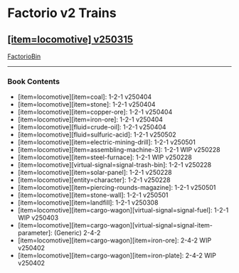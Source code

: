# Factorio v2 Trains

## [[item=locomotive] v250315](https://factoriobin.com/post/dqmkg7)

[FactorioBin](https://cdn.factoriobin.com/perma/bp/d/q/dqmkg7-fsnxr1/fbin-dqmkg7-0.txt)

-----

### Book Contents

* [item=locomotive][item=coal]: 1-2-1 v250404
* [item=locomotive][item=stone]: 1-2-1 v250404
* [item=locomotive][item=copper-ore]: 1-2-1 v250404
* [item=locomotive][item=iron-ore]: 1-2-1 v250404
* [item=locomotive][fluid=crude-oil]: 1-2-1 v250404
* [item=locomotive][fluid=sulfuric-acid]: 1-2-1 v250502
* [item=locomotive][item=electric-mining-drill]: 1-2-1 v250501
* [item=locomotive][item=assembling-machine-3]: 1-2-1 WIP v250228
* [item=locomotive][item=steel-furnace]: 1-2-1 WIP v250228
* [item=locomotive][virtual-signal=signal-trash-bin]: 1-2-1 v250228
* [item=locomotive][item=solar-panel]: 1-2-1 v250228
* [item=locomotive][entity=character]: 1-2-1 v250228
* [item=locomotive][item=piercing-rounds-magazine]: 1-2-1 v250501
* [item=locomotive][item=stone-wall]: 1-2-1 v250501
* [item=locomotive][item=landfill]: 1-2-1 v250308
* [item=locomotive][item=cargo-wagon][virtual-signal=signal-fuel]: 1-2-1 WIP v250403
* [item=locomotive][item=cargo-wagon][virtual-signal=signal-item-parameter]: (Generic) 2-4-2
* [item=locomotive][item=cargo-wagon][item=iron-ore]: 2-4-2 WIP v250402
* [item=locomotive][item=cargo-wagon][item=iron-plate]: 2-4-2 WIP v250402
